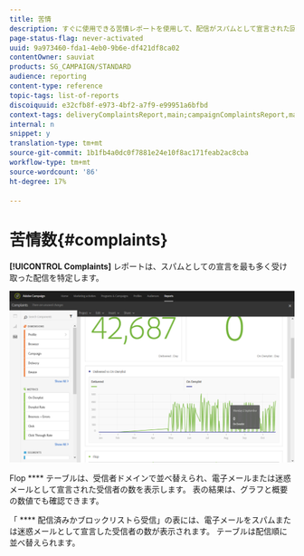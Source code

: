 ```yaml
---
title: 苦情
description: すぐに使用できる苦情レポートを使用して、配信がスパムとして宣言された回数を確認します。
page-status-flag: never-activated
uuid: 9a973460-fda1-4eb0-9b6e-df421df8ca02
contentOwner: sauviat
products: SG_CAMPAIGN/STANDARD
audience: reporting
content-type: reference
topic-tags: list-of-reports
discoiquuid: e32cfb8f-e973-4bf2-a7f9-e99951a6bfbd
context-tags: deliveryComplaintsReport,main;campaignComplaintsReport,main;programComplaintsReport,main
internal: n
snippet: y
translation-type: tm+mt
source-git-commit: 1b1fb4a0dc0f7881e24e10f8ac171feab2ac8cba
workflow-type: tm+mt
source-wordcount: '86'
ht-degree: 17%

---
```



# 苦情数{#complaints}

**[!UICONTROL Complaints]** レポートは、スパムとしての宣言を最も多く受け取った配信を特定します。

![](assets/delivery_reports_complaints.png)

Flop **** テーブルは、受信者ドメインで並べ替えられ、電子メールまたは迷惑メールとして宣言された受信者の数を表示します。 表の結果は、グラフと概要の数値でも確認できます。

「 **** 配信済みかブロックリストら受信」の表には、電子メールをスパムまたは迷惑メールとして宣言した受信者の数が表示されます。 テーブルは配信順に並べ替えられます。
